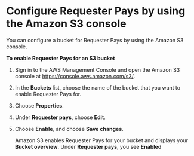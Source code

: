 # Configure Requester Pays by using the Amazon S3 console<a name="configure-requester-pays-console"></a>

 You can configure a bucket for Requester Pays by using the Amazon S3 console\.

**To enable Requester Pays for an S3 bucket**

1. Sign in to the AWS Management Console and open the Amazon S3 console at [https://console\.aws\.amazon\.com/s3/](https://console.aws.amazon.com/s3/)\.

1. In the **Buckets** list, choose the name of the bucket that you want to enable Requester Pays for\.

1. Choose **Properties**\.

1. Under **Requester pays**, choose **Edit**\.

1. Choose **Enable**, and choose **Save changes**\.

   Amazon S3 enables Requester Pays for your bucket and displays your **Bucket overview**\. Under **Requester pays**, you see **Enabled**